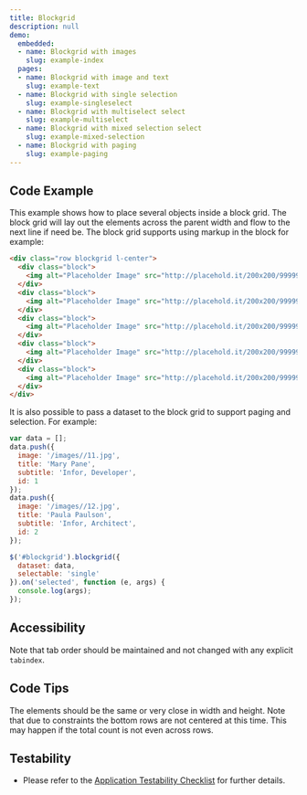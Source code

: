 ```yaml
---
title: Blockgrid
description: null
demo:
  embedded:
  - name: Blockgrid with images
    slug: example-index
  pages:
  - name: Blockgrid with image and text
    slug: example-text
  - name: Blockgrid with single selection
    slug: example-singleselect
  - name: Blockgrid with multiselect select
    slug: example-multiselect
  - name: Blockgrid with mixed selection select
    slug: example-mixed-selection
  - name: Blockgrid with paging
    slug: example-paging
---
```


## Code Example

This example shows how to place several objects inside a block grid. The block grid will lay out the elements across the parent width and flow to the next line if need be. The block grid supports using markup in the block for example:

```html
<div class="row blockgrid l-center">
  <div class="block">
    <img alt="Placeholder Image" src="http://placehold.it/200x200/999999/ffffff"/>
  </div>
  <div class="block">
    <img alt="Placeholder Image" src="http://placehold.it/200x200/999999/ffffff"/>
  </div>
  <div class="block">
    <img alt="Placeholder Image" src="http://placehold.it/200x200/999999/ffffff"/>
  </div>
  <div class="block">
    <img alt="Placeholder Image" src="http://placehold.it/200x200/999999/ffffff"/>
  </div>
  <div class="block">
    <img alt="Placeholder Image" src="http://placehold.it/200x200/999999/ffffff"/>
  </div>
</div>
```

It is also possible to pass a dataset to the block grid to support paging and selection. For example:

```javascript
var data = [];
data.push({
  image: '/images//11.jpg',
  title: 'Mary Pane',
  subtitle: 'Infor, Developer',
  id: 1
});
data.push({
  image: '/images//12.jpg',
  title: 'Paula Paulson',
  subtitle: 'Infor, Architect',
  id: 2
});

$('#blockgrid').blockgrid({
  dataset: data,
  selectable: 'single'
}).on('selected', function (e, args) {
  console.log(args);
});
```

## Accessibility

Note that tab order should be maintained and not changed with any explicit `tabindex`.

## Code Tips

The elements should be the same or very close in width and height. Note that due to constraints the bottom rows are not centered at this time. This may happen if the total count is not even across rows.

## Testability

- Please refer to the [Application Testability Checklist](https://design.infor.com/resources/application-testability-checklist) for further details.
